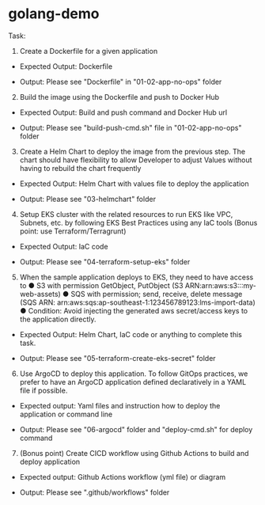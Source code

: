 # golang-demo

Task:
1. Create a Dockerfile for a given application

- Expected Output: Dockerfile

- Output: Please see "Dockerfile" in "01-02-app-no-ops" folder

2. Build the image using the Dockerfile and push to Docker Hub

- Expected Output: Build and push command and Docker Hub url

- Output: Please see "build-push-cmd.sh" file in "01-02-app-no-ops" folder

3. Create a Helm Chart to deploy the image from the previous step. The chart should have flexibility to allow Developer to adjust Values without having to rebuild the chart frequently

- Expected Output: Helm Chart with values file to deploy the application

- Output: Please see "03-helmchart" folder


4. Setup EKS cluster with the related resources to run EKS like VPC, Subnets, etc. by following EKS Best Practices using any IaC tools (Bonus point: use Terraform/Terragrunt)

- Expected Output: IaC code

- Output: Please see "04-terraform-setup-eks" folder

5. When the sample application deploys to EKS, they need to have access to
● S3 with permission GetObject, PutObject (S3 ARN:arn:aws:s3:::my-web-assets)
● SQS with permission; send, receive, delete message (SQS ARN:
arn:aws:sqs:ap-southeast-1:123456789123:lms-import-data)
● Condition: Avoid injecting the generated aws secret/access keys to the
application directly.

- Expected Output: Helm Chart, IaC code or anything to complete this task.

- Output: Please see "05-terraform-create-eks-secret" folder

6. Use ArgoCD to deploy this application. To follow GitOps practices, we prefer to have an ArgoCD application defined declaratively in a YAML file if possible.

- Expected output: Yaml files and instruction how to deploy the application or command line

- Output: Please see "06-argocd" folder and "deploy-cmd.sh" for deploy command


7. (Bonus point) Create CICD workflow using Github Actions to build and deploy application

- Expected output: Github Actions workflow (yml file) or diagram

- Output: Please see ".github/workflows" folder 
